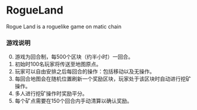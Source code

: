 # RogueLand
Rogue Land is a roguelike game on matic chain

### 游戏说明

0. 游戏为回合制，每500个区块（约半小时）一回合。
1. 初始时100名玩家将传送至地图原点。
2. 玩家可以自由安排之后每回合的操作：包括移动以及无操作。
3. 每回合地图会在随机位置刷新一个奖励区块，玩家处于该区块时自动进行挖矿操作。
4. 多人进行挖矿操作时奖励平分。
5. 每个矿点需要在150个回合内手动清算以确认奖励。
